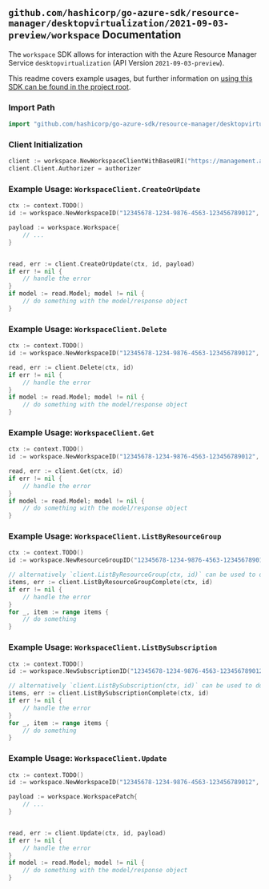 
## `github.com/hashicorp/go-azure-sdk/resource-manager/desktopvirtualization/2021-09-03-preview/workspace` Documentation

The `workspace` SDK allows for interaction with the Azure Resource Manager Service `desktopvirtualization` (API Version `2021-09-03-preview`).

This readme covers example usages, but further information on [using this SDK can be found in the project root](https://github.com/hashicorp/go-azure-sdk/tree/main/docs).

### Import Path

```go
import "github.com/hashicorp/go-azure-sdk/resource-manager/desktopvirtualization/2021-09-03-preview/workspace"
```


### Client Initialization

```go
client := workspace.NewWorkspaceClientWithBaseURI("https://management.azure.com")
client.Client.Authorizer = authorizer
```


### Example Usage: `WorkspaceClient.CreateOrUpdate`

```go
ctx := context.TODO()
id := workspace.NewWorkspaceID("12345678-1234-9876-4563-123456789012", "example-resource-group", "workspaceValue")

payload := workspace.Workspace{
	// ...
}


read, err := client.CreateOrUpdate(ctx, id, payload)
if err != nil {
	// handle the error
}
if model := read.Model; model != nil {
	// do something with the model/response object
}
```


### Example Usage: `WorkspaceClient.Delete`

```go
ctx := context.TODO()
id := workspace.NewWorkspaceID("12345678-1234-9876-4563-123456789012", "example-resource-group", "workspaceValue")

read, err := client.Delete(ctx, id)
if err != nil {
	// handle the error
}
if model := read.Model; model != nil {
	// do something with the model/response object
}
```


### Example Usage: `WorkspaceClient.Get`

```go
ctx := context.TODO()
id := workspace.NewWorkspaceID("12345678-1234-9876-4563-123456789012", "example-resource-group", "workspaceValue")

read, err := client.Get(ctx, id)
if err != nil {
	// handle the error
}
if model := read.Model; model != nil {
	// do something with the model/response object
}
```


### Example Usage: `WorkspaceClient.ListByResourceGroup`

```go
ctx := context.TODO()
id := workspace.NewResourceGroupID("12345678-1234-9876-4563-123456789012", "example-resource-group")

// alternatively `client.ListByResourceGroup(ctx, id)` can be used to do batched pagination
items, err := client.ListByResourceGroupComplete(ctx, id)
if err != nil {
	// handle the error
}
for _, item := range items {
	// do something
}
```


### Example Usage: `WorkspaceClient.ListBySubscription`

```go
ctx := context.TODO()
id := workspace.NewSubscriptionID("12345678-1234-9876-4563-123456789012")

// alternatively `client.ListBySubscription(ctx, id)` can be used to do batched pagination
items, err := client.ListBySubscriptionComplete(ctx, id)
if err != nil {
	// handle the error
}
for _, item := range items {
	// do something
}
```


### Example Usage: `WorkspaceClient.Update`

```go
ctx := context.TODO()
id := workspace.NewWorkspaceID("12345678-1234-9876-4563-123456789012", "example-resource-group", "workspaceValue")

payload := workspace.WorkspacePatch{
	// ...
}


read, err := client.Update(ctx, id, payload)
if err != nil {
	// handle the error
}
if model := read.Model; model != nil {
	// do something with the model/response object
}
```
